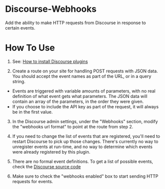 # Discourse-Webhooks
Add the ability to make HTTP requests from Discourse in response to certain events.

# How To Use

1. See: [How to install Discourse plugins](https://meta.discourse.org/t/install-a-plugin/19157)

2. Create a route on your site for handling POST requests with JSON data. You should accept the event names as part of the URL, or in a query string.

  * Events are triggered with variable amounts of parameters, with no real definition of what event gets what parameters. The JSON data will contain an array of the parameters, in the order they were given.
  * If you choose to include the API key as part of the request, it will always be in the first value.

3. In the Discourse admin settings, under the "Webhooks" section, modify the "webhooks url format" to point at the route from step 2.

4. If you need to change the list of events that are registered, you'll need to restart Discourse to pick up those changes. There's currently no way to unregister events at run-time, and no way to determine which events were already registered by this plugin.

5. There are no formal event definitions. To get a list of possible events, check the [Discourse source code](https://github.com/discourse/discourse/search?q=DiscourseEvent.trigger+path%3A%2Flib+path%3A%2Fapp&type=Code)

6. Make sure to check the "webhooks enabled" box to start sending HTTP requests for events.
